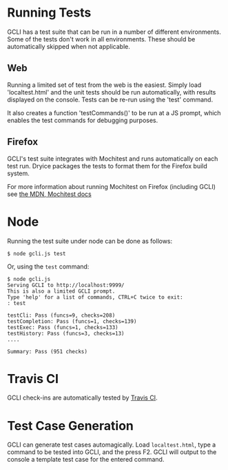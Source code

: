 
# Running Tests

GCLI has a test suite that can be run in a number of different environments.
Some of the tests don't work in all environments. These should be automatically
skipped when not applicable.


## Web

Running a limited set of test from the web is the easiest. Simply load
'localtest.html' and the unit tests should be run automatically, with results
displayed on the console. Tests can be re-run using the 'test' command.

It also creates a function 'testCommands()' to be run at a JS prompt, which
enables the test commands for debugging purposes.


## Firefox

GCLI's test suite integrates with Mochitest and runs automatically on each test
run. Dryice packages the tests to format them for the Firefox build system.

For more information about running Mochitest on Firefox (including GCLI) see
[the MDN, Mochitest docs](https://developer.mozilla.org/en/Mochitest)


# Node

Running the test suite under node can be done as follows:

    $ node gcli.js test

Or, using the `test` command:

    $ node gcli.js
    Serving GCLI to http://localhost:9999/
    This is also a limited GCLI prompt.
    Type 'help' for a list of commands, CTRL+C twice to exit:
    : test
    
    testCli: Pass (funcs=9, checks=208)
    testCompletion: Pass (funcs=1, checks=139)
    testExec: Pass (funcs=1, checks=133)
    testHistory: Pass (funcs=3, checks=13)
    ....
    
    Summary: Pass (951 checks)


# Travis CI

GCLI check-ins are automatically tested by [Travis CI](https://travis-ci.org/joewalker/gcli).


# Test Case Generation

GCLI can generate test cases automagically. Load ```localtest.html```, type a
command to be tested into GCLI, and the press F2. GCLI will output to the
console a template test case for the entered command.
